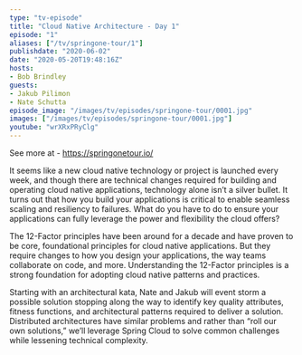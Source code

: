 ```yaml
---
type: "tv-episode"
title: "Cloud Native Architecture - Day 1"
episode: "1"
aliases: ["/tv/springone-tour/1"]
publishdate: "2020-06-02"
date: "2020-05-20T19:48:16Z"
hosts:
- Bob Brindley
guests:
- Jakub Pilimon
- Nate Schutta
episode_image: "/images/tv/episodes/springone-tour/0001.jpg"
images: ["/images/tv/episodes/springone-tour/0001.jpg"]
youtube: "wrXRxPRyClg"
---
```


See more at - https://springonetour.io/

It seems like a new cloud native technology or project is launched every week, and though there are technical changes required for building and operating cloud native applications, technology alone isn’t a silver bullet. It turns out that how you build your applications is critical to enable seamless scaling and resiliency to failures. What do you have to do to ensure your applications can fully leverage the power and flexibility the cloud offers?

The 12-Factor principles have been around for a decade and have proven to be core, foundational principles for cloud native applications. But they require changes to how you design your applications, the way teams collaborate on code, and more. Understanding the 12-Factor principles is a strong foundation for adopting cloud native patterns and practices.

Starting with an architectural kata, Nate and Jakub will event storm a possible solution stopping along the way to identify key quality attributes, fitness functions, and architectural patterns required to deliver a solution. Distributed architectures have similar problems and rather than “roll our own solutions,” we’ll leverage Spring Cloud to solve common challenges while lessening technical complexity.